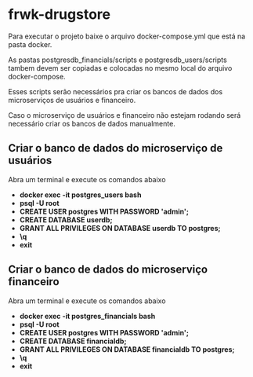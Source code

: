 # frwk-drugstore

Para executar o projeto baixe o arquivo docker-compose.yml que está na pasta docker.

As pastas postgresdb_financials/scripts e postgresdb_users/scripts tambem devem ser copiadas e colocadas no mesmo local do arquivo docker-compose.

Esses scripts serão necessários pra criar os bancos de dados dos microserviços de usuários e financeiro.

Caso o microserviço de usuários e financeiro não estejam rodando será necessário criar os bancos de dados manualmente.

## Criar o banco de dados do microserviço de usuários

Abra um terminal e execute os comandos abaixo  
- **docker exec -it postgres_users bash**  
- **psql -U root**  
- **CREATE USER postgres WITH PASSWORD 'admin';**  
- **CREATE DATABASE userdb;**  
- **GRANT ALL PRIVILEGES ON DATABASE userdb TO postgres;**  
- **\q**  
- **exit**  

## Criar o banco de dados do microserviço financeiro

Abra um terminal e execute os comandos abaixo  
- **docker exec -it postgres_financials bash**  
- **psql -U root**  
- **CREATE USER postgres WITH PASSWORD 'admin';**  
- **CREATE DATABASE financialdb;**  
- **GRANT ALL PRIVILEGES ON DATABASE financialdb TO postgres;**  
- **\q**  
- **exit**  
